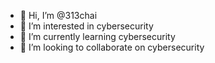 - 👋 Hi, I’m @313chai
- 👀 I’m interested in cybersecurity
- 🌱 I’m currently learning cybersecurity
- 💞️ I’m looking to collaborate on cybersecurity
